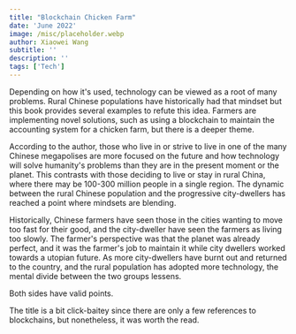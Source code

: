 ```yaml
---
title: "Blockchain Chicken Farm"
date: 'June 2022'
image: /misc/placeholder.webp
author: Xiaowei Wang
subtitle: ''
description: ''
tags: ['Tech']
---
```


<style jsx>{`
 .prose a {
    text-decoration: underline;
    color: var(--color-accent);
 }
 .prose ol {
    list-style-type: decimal;
    margin-left: 2em; 
    padding-left: 0.5em; 
 }
 .prose ol li {
    margin-bottom: 0.5em;
    color: var(--color-text-primary);
    line-height: 1.5; 
 }
 .prose ol li ul {
    margin-top: 0.5em;
    margin-left: 1em;
 }
 .prose ol li ul li {
    margin-bottom: 0.25em;
 }
 .prose ol li ul li ul {
    margin-left: 2em;
 }
`}</style>

<div class="tldr-section">

Depending on how it's used, technology can be viewed as a root of many problems. Rural Chinese populations have historically had that mindset but this book provides several examples to refute this idea. Farmers are implementing novel solutions, such as using a blockchain to maintain the accounting system for a chicken farm, but there is a deeper theme.

</div>

According to the author, those who live in or strive to live in one of the many Chinese megapolises are more focused on the future and how technology will solve humanity's problems than they are in the present moment or the planet. This contrasts with those deciding to live or stay in rural China, where there may be 100-300 million people in a single region. The dynamic between the rural Chinese population and the progressive city-dwellers has reached a point where mindsets are blending.

Historically, Chinese farmers have seen those in the cities wanting to move too fast for their good, and the city-dweller have seen the farmers as living too slowly. The farmer's perspective was that the planet was already perfect, and it was the farmer's job to maintain it while city dwellers worked towards a utopian future. As more city-dwellers have burnt out and returned to the country, and the rural population has adopted more technology, the mental divide between the two groups lessens.

Both sides have valid points.

The title is a bit click-baitey since there are only a few references to blockchains, but nonetheless, it was worth the read.